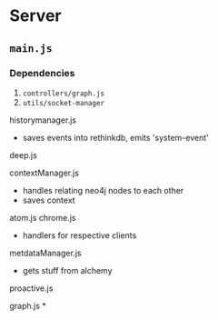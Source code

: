 # Server

## `main.js`

### Dependencies
1. `controllers/graph.js`
1. `utils/socket-manager`

historymanager.js
* saves events into rethinkdb, emits 'system-event'

deep.js

contextManager.js
* handles relating neo4j nodes to each other
* saves context

atom.js
chrome.js
* handlers for respective clients

metdataManager.js
* gets stuff from alchemy

proactive.js

graph.js
*
